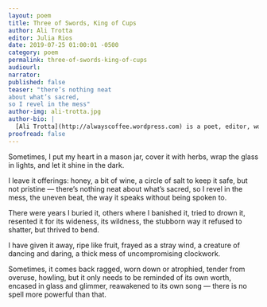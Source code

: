 ```yaml
---
layout: poem
title: Three of Swords, King of Cups
author: Ali Trotta
editor: Julia Rios
date: 2019-07-25 01:00:01 -0500
category: poem
permalink: three-of-swords-king-of-cups
audiourl:
narrator:
published: false
teaser: "there’s nothing neat
about what’s sacred,
so I revel in the mess"
author-img: ali-trotta.jpg
author-bio: |
  [Ali Trotta](http://alwayscoffee.wordpress.com) is a poet, editor, word-nerd, and unapologetic coffee addict. Her poetry has previously appeared in _Uncanny Magazine_ and _Cicada Magazine_. She writes television show reviews for Blastoff Comics. These have included _Agent Carter_, _The Flash_, and _Supergirl_. Additionally, for Blastoff, she has written some personal essays. Ali’s always scribbling on napkins, looking for magic in the world, or singing along to songs at the grocery store. You’ll often find her cooking, baking, hugging an animal, cracking a joke, or pretending to be a mermaid. She’s on Twitter as [@alwayscoffee](https://www.twitter.com/alwayscoffee), and you can also read her blog at [alwayscoffee.wordpress.com](http://alwayscoffee.wordpress.com). Two of her past _Uncanny Magazine_ poems were Rhysling Award nominees.
proofread: false
---
```


Sometimes, I put my heart
in a mason jar, cover it with herbs,
wrap the glass in lights,
and let it shine
in the dark.

I leave it offerings:
honey, a bit of wine, a circle of salt
to keep it safe, but not pristine —
there’s nothing neat
about what’s sacred,
so I revel in the mess,
the uneven beat,
the way it speaks
without being spoken to.

There were years I buried it,
others where I banished it,
tried to drown it,
resented it for its wideness,
its wildness, the stubborn way
it refused to shatter, but thrived
to bend.

I have given it away, ripe
like fruit, frayed as a stray
wind, a creature of dancing
and daring, a thick mess
of uncompromising clockwork.

Sometimes, it comes back ragged,
worn down or atrophied,
tender from overuse,
howling, but it only needs
to be reminded of its own worth,
encased in glass
and glimmer, reawakened
to its own song —
there is no spell
more powerful than that.
